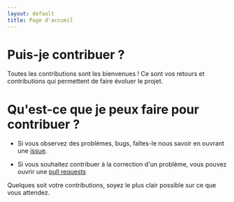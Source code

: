 ```yaml
---
layout: default
title: Page d'accueil
---
```


# Puis-je contribuer ? 

Toutes les contributions sont les bienvenues ! 
Ce sont vos retours et contributions qui permettent de faire évoluer le projet. 

# Qu'est-ce que je peux faire pour contribuer ? 

- Si vous observez des problèmes, bugs, faîtes-le nous savoir en ouvrant une [issue](https://github.com/GLF-OS/Nixos-by-GLF/issues). 

- Si vous souhaitez contribuer à la correction d'un problème, vous pouvez ouvrir une [pull requests](https://github.com/GLF-OS/Nixos-by-GLF/pulls)

Quelques soit votre contributions, soyez le plus clair possible sur ce que vous attendez. 
